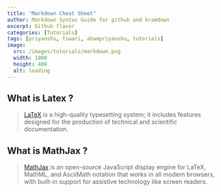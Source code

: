 ```yaml
---
title: "Markdown Cheat Sheet"
author: Markdown Syntax Guide for github and kramdown
excerpt: Github flavor
categories: [Tutorials]
tags: [priyanshu, tiwari, ahampriyanshu, tutorials]
image:
  src: /images/tutorials/markdown.png
  width: 1000
  height: 400
  alt: loading
---
```


## What is Latex ?

> [LaTeX](https://www.latex-project.org/) is a high-quality typesetting system; it includes features designed for the production of technical and scientific documentation.

## What is MathJax ?

> [MathJax](https://www.mathjax.org/) is an open-source JavaScript display engine for LaTeX, MathML, and AsciiMath notation that works in all modern browsers, with built-in support for assistive technology like screen readers.

